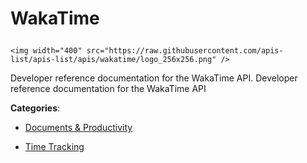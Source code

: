 # WakaTime<p align="center">
    <img width="400" src="https://raw.githubusercontent.com/apis-list/apis-list/apis/wakatime/logo_256x256.png" />
</p>

Developer reference documentation for the WakaTime API.  Developer reference documentation for the WakaTime API

**Categories**:

- [Documents & Productivity](https://github/apis-list/apis-list#documents-and-productivity)

- [Time Tracking](https://github/apis-list/apis-list#time-tracking)





